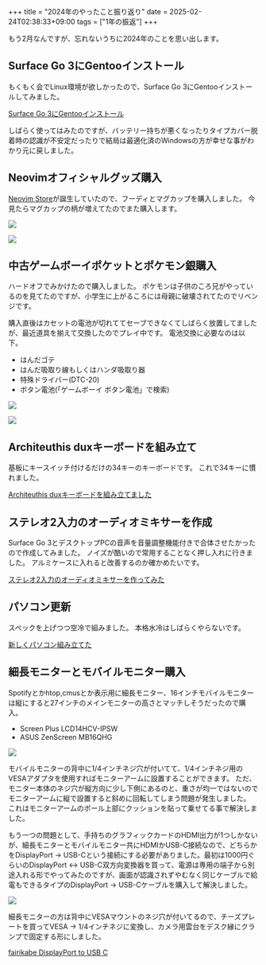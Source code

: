 +++
title = "2024年のやったこと振り返り"
date = 2025-02-24T02:38:33+09:00
tags = ["1年の振返"]
+++

もう2月なんですが、忘れないうちに2024年のことを思い出します。

## Surface Go 3にGentooインストール

もくもく会でLinux環境が欲しかったので、Surface Go 3にGentooインストールしてみました。

[Surface Go 3にGentooインストール](/8da64a3fe2c92acbbe00f74dbf0d646a)

しばらく使ってはみたのですが、バッテリー持ちが悪くなったりタイプカバー脱着時の認識が不安定だったりで結局は最適化済のWindowsの方が幸せな事がわかり元に戻しました。

## Neovimオフィシャルグッズ購入

[Neovim Store](https://store.neovim.io/)が誕生していたので、フーディとマグカップを購入しました。
今見たらマグカップの柄が増えてたのでまた購入します。

![](ac572d8d6f586169703c5a20a39af590.jpg)

![](a0ae8fbc30e7561e3f6cc6888052bbd5.jpg)

## 中古ゲームボーイポケットとポケモン銀購入

ハードオフでみかけたので購入しました。
ポケモンは子供のころ兄がやっているのを見てたのですが、小学生に上がるころには母親に破壊されてたのでリベンジです。

購入直後はカセットの電池が切れててセーブできなくてしばらく放置してましたが、最近道具を揃えて交換したのでプレイ中です。
電池交換に必要なのは以下。

- はんだゴテ
- はんだ吸取り線もしくはハンダ吸取り器
- 特殊ドライバー(DTC-20)
- ボタン電池(「ゲームボーイ ボタン電池」で検索)

![](3b18f35b66e77d79ca9b1f1d34ebabfd.jpg)

![](de2523c08bd164d47bd7ccfca28489c3.jpg)

## Architeuthis duxキーボードを組み立て

基板にキースイッチ付けるだけの34キーのキーボードです。
これで34キーに慣れました。

[Architeuthis duxキーボードを組み立てました](/62203481a03c5f08f521b8acd0fc2b27)

## ステレオ2入力のオーディオミキサーを作成

Surface Go 3とデスクトップPCの音声を音量調整機能付きで合体させたかったので作成してみました。
ノイズが酷いので常用することなく押し入れに行きました。
アルミケースに入れると改善するのか確かめたいです。

[ステレオ2入力のオーディオミキサーを作ってみた](/62df223d0e4e8709720f5f79138ecf1a)

## パソコン更新

スペックを上げつつ空冷で組みました。
本格水冷はしばらくやらないです。

[新しくパソコン組み立てた](/c51608daedc4a1880095dac9eef6d82b)

## 細長モニターとモバイルモニター購入

Spotifyとかhtop,cmusとか表示用に細長モニター、16インチモバイルモニターは縦にすると27インチのメインモニターの高さとマッチしそうだったので購入。

- Screen Plus LCD14HCV-IPSW
- ASUS ZenScreen MB16QHG

![](df7d996460f2da8fed08270a2a44f447.jpg)

モバイルモニターの背中に1/4インチネジ穴が付いてて、1/4インチネジ用のVESAアダプタを使用すればモニターアームに設置することができます。 ただ、モニター本体のネジ穴が縦方向に少し下側にあるのと、重さが均一ではないのでモニターアームに縦で設置すると斜めに回転してしまう問題が発生しました。 これはモニターアームのポール上部にクッションを貼って乗せてる事で解決しました。

もう一つの問題として、手持ちのグラフィックカードのHDMI出力が1つしかないが、細長モニターとモバイルモニター共にHDMIかUSB-C接続なので、どちらかをDisplayPort -> USB-Cという接続にする必要がありました。最初は1000円ぐらいのDisplayPort <-> USB-C双方向変換器を買って、電源は専用の端子から別途入れる形でやってみたのですが、画面が認識されずやむなく同じケーブルで給電もできるタイプのDisplayPort -> USB-Cケーブルを購入して解決しました。

![](8945acb0dfa42aa453511183ee2bb1c2.jpg)

細長モニターの方は背中にVESAマウントのネジ穴が付いてるので、チーズプレートを買ってVESA -> 1/4インチネジに変換し、カメラ用雲台をデスク縁にクランプで固定する形にしました。

[fairikabe DisplayPort to USB C](https://www.amazon.co.jp/dp/B0BW8QKFHK)

